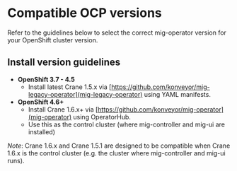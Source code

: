 # Compatible OCP versions

Refer to the guidelines below to select the correct mig-operator version for your OpenShift cluster version.

## Install version guidelines

 - **OpenShift 3.7 - 4.5**
   - Install latest Crane 1.5.x via [https://github.com/konveyor/mig-legacy-operator](mig-legacy-operator) using YAML manifests.
 - **OpenShift 4.6+**
   - Install Crane 1.6.x+ via [https://github.com/konveyor/mig-operator](mig-operator) using OperatorHub.
   - Use this as the control cluster (where mig-controller and mig-ui are installed)

_Note_: Crane 1.6.x and Crane 1.5.1 are designed to be compatible when Crane 1.6.x is the control cluster (e.g. the cluster where mig-controller and mig-ui runs).

